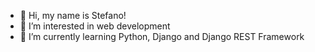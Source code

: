 - 👋 Hi, my name is Stefano!
- 👀 I’m interested in web development
- 🌱 I’m currently learning Python, Django and Django REST Framework

<!---
spizzo88/spizzo88 is a ✨ special ✨ repository because its `README.md` (this file) appears on your GitHub profile.
You can click the Preview link to take a look at your changes.
--->
